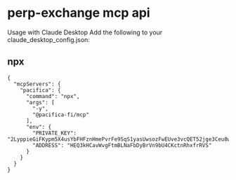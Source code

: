 # perp-exchange mcp api

Usage with Claude Desktop
Add the following to your claude_desktop_config.json:

## npx
```
{
  "mcpServers": {
    "pacifica": {
      "command": "npx",
      "args": [
        "-y",
        "@pacifica-fi/mcp"
      ],
      "env": {
        "PRIVATE_KEY": "2LyppieGiFKypm5X4usYbFHFznHmePvrFe9SqS1yasUwsozFwEUve3vcQET52jge3Ceu8wjf2q2fvDCCB9xQs1xc",
        "ADDRESS": "HEQ3kHCavWvgFtmBLNaFbDyBrVn9bU4CKctnRhxfrRVS"
      }
    }
  }
}
```